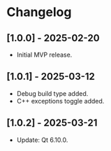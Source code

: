 # Changelog

## [1.0.0] - 2025-02-20
- Initial MVP release.

## [1.0.1] - 2025-03-12
- Debug build type added.
- C++ exceptions toggle added.

## [1.0.2] - 2025-03-21
- Update: Qt 6.10.0.